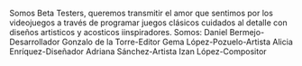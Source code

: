 Somos Beta Testers, queremos transmitir el amor que sentimos por los videojuegos a través de programar juegos clásicos cuidados al detalle con diseños artisticos y acosticos iinspiradores.
Somos:
Daniel Bermejo-Desarrollador
Gonzalo de la Torre-Editor
Gema López-Pozuelo-Artista
Alicia Enríquez-Diseñador
Adriana Sánchez-Artista
Izan López-Compositor

